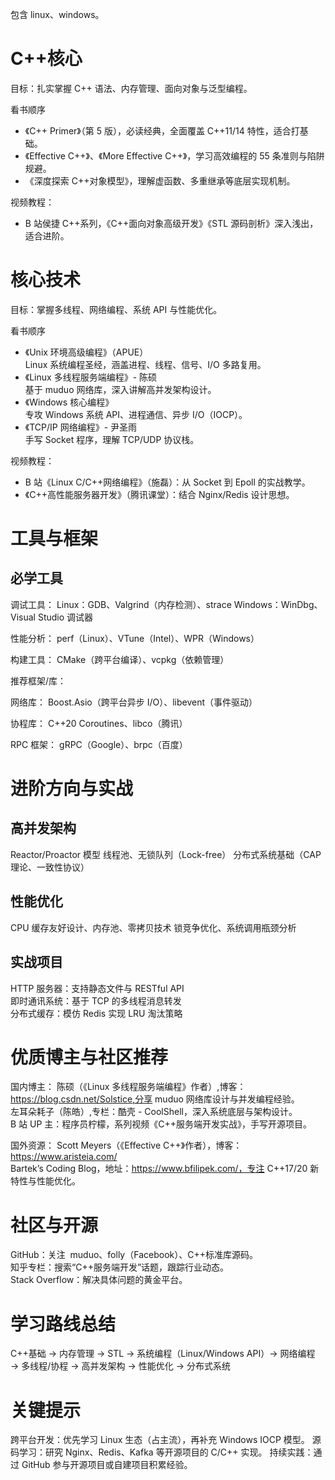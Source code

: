 包含 linux、windows。

# C++核心

目标：扎实掌握 C++ 语法、内存管理、面向对象与泛型编程。

看书顺序

- 《C++ Primer》（第 5 版），必读经典，全面覆盖 C++11/14 特性，适合打基础。
- 《Effective C++》、《More Effective C++》，学习高效编程的 55 条准则与陷阱规避。
- 《深度探索 C++对象模型》，理解虚函数、多重继承等底层实现机制。

视频教程：

- B 站侯捷 C++系列，《C++面向对象高级开发》《STL 源码剖析》深入浅出，适合进阶。

# 核心技术

目标：掌握多线程、网络编程、系统 API 与性能优化。

看书顺序

- 《Unix 环境高级编程》（APUE）  
  Linux 系统编程圣经，涵盖进程、线程、信号、I/O 多路复用。
- 《Linux 多线程服务端编程》- 陈硕  
  基于 muduo 网络库，深入讲解高并发架构设计。
- 《Windows 核心编程》  
  专攻 Windows 系统 API、进程通信、异步 I/O（IOCP）。
- 《TCP/IP 网络编程》- 尹圣雨  
  手写 Socket 程序，理解 TCP/UDP 协议栈。

视频教程：

- B 站《Linux C/C++网络编程》（施磊）：从 Socket 到 Epoll 的实战教学。
- 《C++高性能服务器开发》（腾讯课堂）：结合 Nginx/Redis 设计思想。

# 工具与框架

## 必学工具

调试工具：
Linux：GDB、Valgrind（内存检测）、strace
Windows：WinDbg、Visual Studio 调试器

性能分析：
perf（Linux）、VTune（Intel）、WPR（Windows）

构建工具：
CMake（跨平台编译）、vcpkg（依赖管理）

推荐框架/库：

网络库：
Boost.Asio（跨平台异步 I/O）、libevent（事件驱动）

协程库：
C++20 Coroutines、libco（腾讯）

RPC 框架：
gRPC（Google）、brpc（百度）

# 进阶方向与实战

## 高并发架构

Reactor/Proactor 模型
线程池、无锁队列（Lock-free）
分布式系统基础（CAP 理论、一致性协议）

## 性能优化

CPU 缓存友好设计、内存池、零拷贝技术
锁竞争优化、系统调用瓶颈分析

## 实战项目

HTTP 服务器：支持静态文件与 RESTful API  
即时通讯系统：基于 TCP 的多线程消息转发  
分布式缓存：模仿 Redis 实现 LRU 淘汰策略

# 优质博主与社区推荐

国内博主：
陈硕（《Linux 多线程服务端编程》作者）,博客：https://blog.csdn.net/Solstice,分享 muduo 网络库设计与并发编程经验。  
左耳朵耗子（陈皓）,专栏：酷壳 - CoolShell，深入系统底层与架构设计。  
B 站 UP 主：程序员柠檬，系列视频《C++服务端开发实战》，手写开源项目。

国外资源：
Scott Meyers（《Effective C++》作者），博客：https://www.aristeia.com/  
Bartek’s Coding Blog，地址：https://www.bfilipek.com/，专注 C++17/20 新特性与性能优化。

# 社区与开源

GitHub：关注  muduo、folly（Facebook）、C++标准库源码。  
知乎专栏：搜索“C++服务端开发”话题，跟踪行业动态。  
Stack Overflow：解决具体问题的黄金平台。

# 学习路线总结

C++基础 → 内存管理 → STL → 系统编程（Linux/Windows API）→ 网络编程 → 多线程/协程 → 高并发架构 → 性能优化 → 分布式系统

# 关键提示

跨平台开发：优先学习 Linux 生态（占主流），再补充 Windows IOCP 模型。
源码学习：研究 Nginx、Redis、Kafka 等开源项目的 C/C++ 实现。
持续实践：通过 GitHub 参与开源项目或自建项目积累经验。
